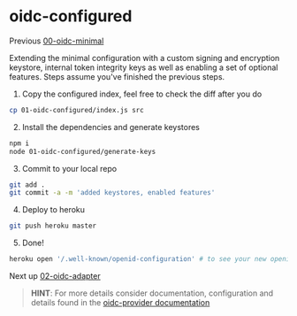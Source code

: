 # oidc-configured

Previous [00-oidc-minimal](../00-oidc-minimal/README.md)

Extending the minimal configuration with a custom signing and encryption keystore, internal
token integrity keys as well as enabling a set of optional features. Steps assume you've finished
the previous steps.

1) Copy the configured index, feel free to check the diff after you do  
```bash
cp 01-oidc-configured/index.js src
```

2) Install the dependencies and generate keystores  
```bash
npm i
node 01-oidc-configured/generate-keys
```

3) Commit to your local repo  
```bash
git add .
git commit -a -m 'added keystores, enabled features'
```

4) Deploy to heroku  
```bash
git push heroku master
```

5) Done!  
```bash
heroku open '/.well-known/openid-configuration' # to see your new openid-configuration, now much with much more content
```

Next up [02-oidc-adapter](../02-oidc-adapter/README.md)

> **HINT**: For more details consider documentation, configuration and details found in the [oidc-provider documentation](https://github.com/panva/node-oidc-provider)
